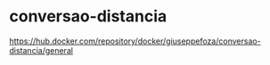 # conversao-distancia
https://hub.docker.com/repository/docker/giuseppefoza/conversao-distancia/general